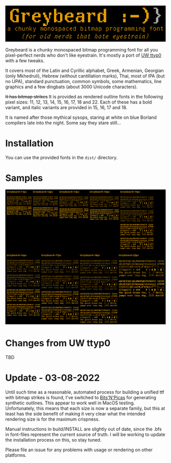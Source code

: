 ![Greybeard](logo.gif)

Greybeard is a chunky monospaced bitmap programming font for all you pixel-perfect nerds who don't like eyestrain. It's mostly a port of [UW ttyp0](http://people.mpi-inf.mpg.de/~uwe/misc/uw-ttyp0/) with a few tweaks.

It covers most of the Latin and Cyrillic alphabet, Greek, Armenian, Georgian (only Mkhedruli), Hebrew (without cantillation marks), Thai, most of IPA (but no UPA), standard punctuation, common symbols, some mathematics, line graphics and a few dingbats (about 3000 Unicode characters).

~~It has bitmap strikes~~ It is provided as rendered outline fonts in the following pixel sizes: 11, 12, 13, 14, 15, 16, 17, 18 and 22. Each of these has a bold variant, and italic variants are provided in 15, 16, 17 and 18.

It is named after those mythical sysops, staring at white on blue Borland compilers late into the night. Some say they stare still...

# Installation

You can use the provided fonts in the `dist/` directory.

# Samples

![Greybeard Samples](greybeard_sample.gif)
# Changes from UW ttyp0

TBD

# Update - 03-08-2022

Until such time as a reasonable, automated process for building a unified ttf with bitmap strikes is found, I've switched to [Bits'N'Picas](https://github.com/kreativekorp/bitsnpicas) for generating synthetic outlines. This appear to work well in MacOS testing. Unfortunately, this means that each size is now a separate family, but this at least has the side benefit of making it very clear what the intended rendering size is for the maximum crispness.

Manual instructions in build/INSTALL are slightly out of date, since the .bfs in font-files represent the current source of truth. I will be working to update the installation process on this, so stay tuned.

Please file an issue for any problems with usage or rendering on other platforms.
